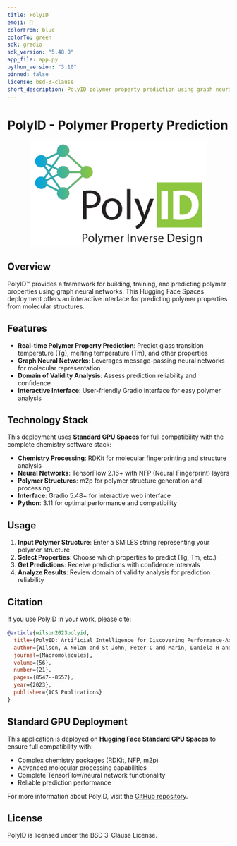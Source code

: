```yaml
---
title: PolyID
emoji: 🧬
colorFrom: blue
colorTo: green
sdk: gradio
sdk_version: "5.48.0"
app_file: app.py
python_version: "3.10"
pinned: false
license: bsd-3-clause
short_description: PolyID polymer property prediction using graph neural networks
---
```


# PolyID - Polymer Property Prediction

<p align="center">
  <img src="https://raw.githubusercontent.com/NREL/polyID/master/images/polyID-logo_color-full.svg" alt="PolyID Logo" width="400"/>
</p>

## Overview

PolyID™ provides a framework for building, training, and predicting polymer properties using graph neural networks. This Hugging Face Spaces deployment offers an interactive interface for predicting polymer properties from molecular structures.

## Features

- **Real-time Polymer Property Prediction**: Predict glass transition temperature (Tg), melting temperature (Tm), and other properties
- **Graph Neural Networks**: Leverages message-passing neural networks for molecular representation
- **Domain of Validity Analysis**: Assess prediction reliability and confidence
- **Interactive Interface**: User-friendly Gradio interface for easy polymer analysis

## Technology Stack

This deployment uses **Standard GPU Spaces** for full compatibility with the complete chemistry software stack:

- **Chemistry Processing**: RDKit for molecular fingerprinting and structure analysis
- **Neural Networks**: TensorFlow 2.16+ with NFP (Neural Fingerprint) layers
- **Polymer Structures**: m2p for polymer structure generation and processing
- **Interface**: Gradio 5.48+ for interactive web interface
- **Python**: 3.11 for optimal performance and compatibility

## Usage

1. **Input Polymer Structure**: Enter a SMILES string representing your polymer structure
2. **Select Properties**: Choose which properties to predict (Tg, Tm, etc.)
3. **Get Predictions**: Receive predictions with confidence intervals
4. **Analyze Results**: Review domain of validity analysis for prediction reliability

## Citation

If you use PolyID in your work, please cite:

```bibtex
@article{wilson2023polyid,
  title={PolyID: Artificial Intelligence for Discovering Performance-Advantaged and Sustainable Polymers},
  author={Wilson, A Nolan and St John, Peter C and Marin, Daniela H and Hoyt, Caroline B and Rognerud, Erik G and Nimlos, Mark R and Cywar, Robin M and Rorrer, Nicholas A and Shebek, Kevin M and Broadbelt, Linda J and Beckham, Gregg T and Crowley, Michael F},
  journal={Macromolecules},
  volume={56},
  number={21},
  pages={8547--8557},
  year={2023},
  publisher={ACS Publications}
}
```

## Standard GPU Deployment

This application is deployed on **Hugging Face Standard GPU Spaces** to ensure full compatibility with:

- Complex chemistry packages (RDKit, NFP, m2p)
- Advanced molecular processing capabilities
- Complete TensorFlow/neural network functionality
- Reliable prediction performance

For more information about PolyID, visit the [GitHub repository](https://github.com/NREL/polyID).

## License

PolyID is licensed under the BSD 3-Clause License.